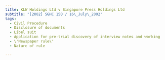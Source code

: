 ```yaml
---
title: KLW Holdings Ltd v Singapore Press Holdings Ltd 
subtitle: "[2002] SGHC 150 / 16\_July\_2002"
tags:
  - Civil Procedure
  - Disclosure of documents
  - Libel suit
  - Application for pre-trial discovery of interview notes and working drafts of newspaper article
  - \'Newspaper rule\'
  - Nature of rule

---
```


